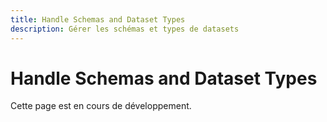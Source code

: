```yaml
---
title: Handle Schemas and Dataset Types
description: Gérer les schémas et types de datasets
---
```


# Handle Schemas and Dataset Types

Cette page est en cours de développement.

<!-- TODO: Ajouter le guide des schémas et types de datasets avec liens vers iApps -->
